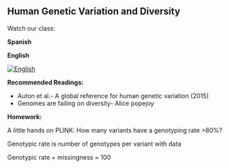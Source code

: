 ## Human Genetic Variation and Diversity ##

Watch our class: 

**Spanish**


**English**

[![English](https://img.youtube.com/vi/iL0f3Vu3Xhw/0.jpg)](https://youtube.com/watch?v=iL0f3Vu3Xhw)


**Recommended Readings:**
- Auton et al.- A global reference for human genetic variation (2015)
- Genomes are failing on diversity- Alice popejoy

**Homework:**

A little hands on PLINK: 
How many variants have a genotyping rate >80%?

Genotypic rate is number of genotypes per variant with data 

Genotypic rate + missingness = 100

  
